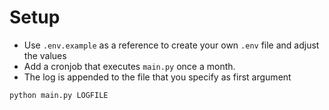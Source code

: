 # Setup

- Use `.env.example` as a reference to create your own `.env` file and adjust the values
- Add a cronjob that executes `main.py` once a month.
- The log is appended to the file that you specify as first argument

```
python main.py LOGFILE
```
